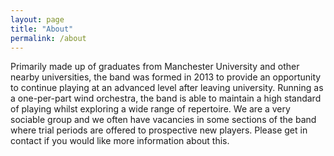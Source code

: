 ```yaml
---
layout: page
title: "About"
permalink: /about
---
```

Primarily made up of graduates from Manchester University and other nearby universities, the band was formed in 2013 to provide an opportunity to continue playing at an advanced level after leaving university. Running as a one-per-part wind orchestra, the band is able to maintain a high standard of playing whilst exploring a wide range of repertoire. We are a very sociable group and we often have vacancies in some sections of the band where trial periods are offered to prospective new players. Please get in contact if you would like more information about this.